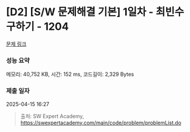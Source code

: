 # [D2] [S/W 문제해결 기본] 1일차 - 최빈수 구하기 - 1204 

[문제 링크](https://swexpertacademy.com/main/code/problem/problemDetail.do?contestProbId=AV13zo1KAAACFAYh) 

### 성능 요약

메모리: 40,752 KB, 시간: 152 ms, 코드길이: 2,329 Bytes

### 제출 일자

2025-04-15 16:27



> 출처: SW Expert Academy, https://swexpertacademy.com/main/code/problem/problemList.do